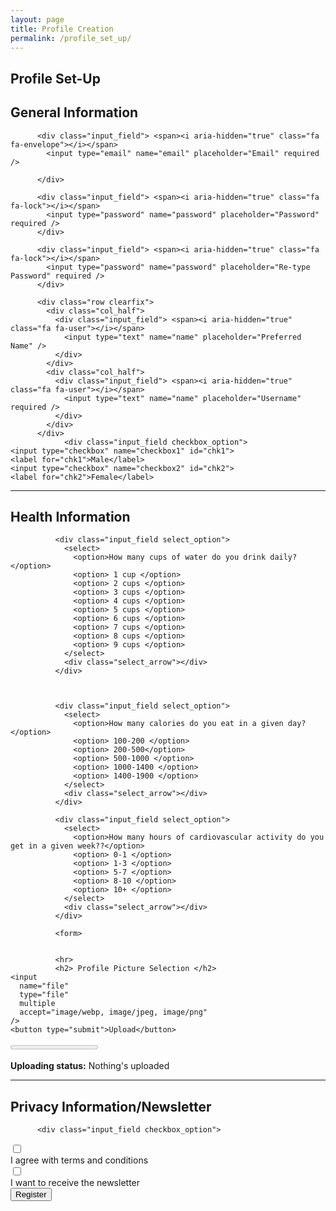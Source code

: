```yaml
---
layout: page
title: Profile Creation
permalink: /profile_set_up/
---
```


<html lang="en">
<head>
    <meta charset="UTF-8">
    <meta name="viewport" content="width=device-width, initial-scale=1.0">
    <meta name="description" content="Your website description here">
    <meta name="keywords" content="your, keywords, here">
</head>

<body>

<div class="form_wrapper">
  <div class="form_container">
    <div class="title_container">
      <h2> Profile Set-Up </h2>
    </div>
    <div class="row clearfix">
      <div class="">
        <form>
<h2> General Information </h2>

          <div class="input_field"> <span><i aria-hidden="true" class="fa fa-envelope"></i></span>
            <input type="email" name="email" placeholder="Email" required />

          </div>

          <div class="input_field"> <span><i aria-hidden="true" class="fa fa-lock"></i></span>
            <input type="password" name="password" placeholder="Password" required />
          </div>

          <div class="input_field"> <span><i aria-hidden="true" class="fa fa-lock"></i></span>
            <input type="password" name="password" placeholder="Re-type Password" required />
          </div>

          <div class="row clearfix">
            <div class="col_half">
              <div class="input_field"> <span><i aria-hidden="true" class="fa fa-user"></i></span>
                <input type="text" name="name" placeholder="Preferred Name" />
              </div>
            </div>
            <div class="col_half">
              <div class="input_field"> <span><i aria-hidden="true" class="fa fa-user"></i></span>
                <input type="text" name="name" placeholder="Username" required />
              </div>
            </div>
          </div>
            	<div class="input_field checkbox_option">
    <input type="checkbox" name="checkbox1" id="chk1">
    <label for="chk1">Male</label>
    <input type="checkbox" name="checkbox2" id="chk2">
    <label for="chk2">Female</label>
</div>

<hr>
<h2> Health Information </h2>

              <div class="input_field select_option">
                <select>
                  <option>How many cups of water do you drink daily?</option>
                  <option> 1 cup </option>
                  <option> 2 cups </option>
                  <option> 3 cups </option>
                  <option> 4 cups </option>
                  <option> 5 cups </option>
                  <option> 6 cups </option>
                  <option> 7 cups </option>
                  <option> 8 cups </option>
                  <option> 9 cups </option>
                </select>
                <div class="select_arrow"></div>
              </div>



              <div class="input_field select_option">
                <select>
                  <option>How many calories do you eat in a given day?</option>
                  <option> 100-200 </option>
                  <option> 200-500</option>
                  <option> 500-1000 </option>
                  <option> 1000-1400 </option>
                  <option> 1400-1900 </option>
                </select>
                <div class="select_arrow"></div>
              </div>

              <div class="input_field select_option">
                <select>
                  <option>How many hours of cardiovascular activity do you get in a given week??</option>
                  <option> 0-1 </option>
                  <option> 1-3 </option>
                  <option> 5-7 </option>
                  <option> 8-10 </option>
                  <option> 10+ </option>
                </select>
                <div class="select_arrow"></div>
              </div>

              <form>


              <hr>
              <h2> Profile Picture Selection </h2>
    <input
      name="file"
      type="file"
      multiple
      accept="image/webp, image/jpeg, image/png"
    />
    <button type="submit">Upload</button>
  </form>

  <progress value="0" max="100"></progress>

  <p>
    <strong>Uploading status:</strong>
    <span id="statusMessage"> Nothing's uploaded</span>
  </p>



  <ul id="fileListMetadata"></ul>

  <script>
  const form = document.querySelector('form');
const statusMessage = document.getElementById('statusMessage');
const submitButton = document.querySelector('button');
const fileInput = document.querySelector('input');
const progressBar = document.querySelector('progress');
const fileNum = document.getElementById('fileNum');
const fileListMetadata = document.getElementById('fileListMetadata');

form.addEventListener('submit', handleSubmit);
fileInput.addEventListener('change', handleInputChange);

function handleSubmit(event) {
  event.preventDefault();

  showPendingState();

  uploadFiles();
}

function handleInputChange() {
  resetFormState();

  try {
    assertFilesValid(fileInput.files);
  } catch (err) {
    updateStatusMessage(err.message);
    return;
  }

  submitButton.disabled = false;
}

function uploadFiles() {
  const url = 'https://httpbin.org/post';
  const method = 'post';

  const xhr = new XMLHttpRequest();

  const data = new FormData(form);

  xhr.upload.addEventListener('progress', (event) => {
    updateStatusMessage(`⏳ Uploaded ${event.loaded} bytes of ${event.total}`);
    updateProgressBar(event.loaded / event.total);
  });

  xhr.addEventListener('loadend', () => {
    if (xhr.status === 200) {
      updateStatusMessage('✅ Success');
      renderFilesMetadata(fileInput.files);
    } else {
      updateStatusMessage('❌ Error');
    }

    updateProgressBar(0);
  });

  xhr.open(method, url);
  xhr.send(data);
}

function updateStatusMessage(text) {
  statusMessage.textContent = text;
}

function showPendingState() {
  submitButton.disabled = true;
  updateStatusMessage('⏳ Pending...');
}

function resetFormState() {
  submitButton.disabled = true;
  updateStatusMessage(`🤷‍♂ Nothing's uploaded`);

  fileListMetadata.textContent = '';
  fileNum.textContent = '0';
}

function updateProgressBar(value) {
  const percent = value * 100;
  progressBar.value = Math.round(percent);
}

function renderFilesMetadata(fileList) {
  fileNum.textContent = fileList.length;

  fileListMetadata.textContent = '';

  for (const file of fileList) {
    const name = file.name;
    const type = file.type;
    const size = file.size;

    fileListMetadata.insertAdjacentHTML(
      'beforeend',
      `
        <li>
          <p><strong>Name:</strong> ${name}</p>
          <p><strong>Type:</strong> ${type}</p>
          <p><strong>Size:</strong> ${size} bytes</p>
        </li>`,
    );
  }
}

function assertFilesValid(fileList) {
  const allowedTypes = ['image/webp', 'image/jpeg', 'image/png'];
  const sizeLimit = 1024 * 1024; // 1 megabyte

  for (const file of fileList) {
    const { name: fileName, size: fileSize } = file;

    if (!allowedTypes.includes(file.type)) {
      throw new Error(
        `❌ File "${fileName}" could not be uploaded. Only images with the following types are allowed: WEBP, JPEG, PNG.`,
      );
    }

    if (fileSize > sizeLimit) {
      throw new Error(
        `❌ File "${fileName}" could not be uploaded. Only images up to 1 MB are allowed.`,
      );
    }
  }
}

// Get the button element by its ID
    var registerButton = document.getElementById('registerButton');

    // Add a click event listener to the button
    registerButton.addEventListener('click', function() {
      // Redirect to Google when the button is clicked
      window.location.href = 'https://www.google.com';
    });

  
  </script>


  <hr>

  <h2> Privacy Information/Newsletter </h2>

          <div class="input_field checkbox_option">
  <input type="checkbox" id="cb1" class="styled-checkbox">
  <label for="cb1">
    <div class="custom-checkbox"></div>
    I agree with terms and conditions
  </label>
</div>

<div class="input_field checkbox_option">
  <input type="checkbox" id="cb2" class="styled-checkbox">
  <label for="cb2">
    <div class="custom-checkbox"></div>
    I want to receive the newsletter
  </label>
</div>


  <input class="button" type="submit" value="Register" />

